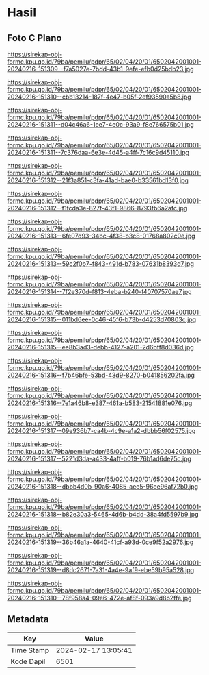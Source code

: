 # Hasil

## Foto C Plano

https://sirekap-obj-formc.kpu.go.id/79ba/pemilu/pdpr/65/02/04/20/01/6502042001001-20240216-151309--f7a5027e-7bdd-43b1-9efe-efb0d25bdb23.jpg

https://sirekap-obj-formc.kpu.go.id/79ba/pemilu/pdpr/65/02/04/20/01/6502042001001-20240216-151310--cbb13214-187f-4e47-b05f-2ef93590a5b8.jpg

https://sirekap-obj-formc.kpu.go.id/79ba/pemilu/pdpr/65/02/04/20/01/6502042001001-20240216-151311--d04c46a6-1ee7-4e0c-93a9-f8e766575b01.jpg

https://sirekap-obj-formc.kpu.go.id/79ba/pemilu/pdpr/65/02/04/20/01/6502042001001-20240216-151311--7c376daa-6e3e-4d45-a4ff-7c16c9d45110.jpg

https://sirekap-obj-formc.kpu.go.id/79ba/pemilu/pdpr/65/02/04/20/01/6502042001001-20240216-151312--21f3a851-c3fa-41ad-bae0-b33561bd13f0.jpg

https://sirekap-obj-formc.kpu.go.id/79ba/pemilu/pdpr/65/02/04/20/01/6502042001001-20240216-151312--f1fcda3e-827f-43f1-9866-8793fb6a2afc.jpg

https://sirekap-obj-formc.kpu.go.id/79ba/pemilu/pdpr/65/02/04/20/01/6502042001001-20240216-151313--6fe07d93-34bc-4f38-b3c8-01768a802c0e.jpg

https://sirekap-obj-formc.kpu.go.id/79ba/pemilu/pdpr/65/02/04/20/01/6502042001001-20240216-151313--59c2f0b7-f843-491d-b783-07631b8393d7.jpg

https://sirekap-obj-formc.kpu.go.id/79ba/pemilu/pdpr/65/02/04/20/01/6502042001001-20240216-151314--7f2e370d-f813-4eba-b240-f40707570ae7.jpg

https://sirekap-obj-formc.kpu.go.id/79ba/pemilu/pdpr/65/02/04/20/01/6502042001001-20240216-151315--011bd6ee-0c46-45f6-b73b-d4253d70803c.jpg

https://sirekap-obj-formc.kpu.go.id/79ba/pemilu/pdpr/65/02/04/20/01/6502042001001-20240216-151315--ee8b3ad3-debb-4127-a201-2d6bff8d036d.jpg

https://sirekap-obj-formc.kpu.go.id/79ba/pemilu/pdpr/65/02/04/20/01/6502042001001-20240216-151316--f7b46bfe-53bd-43d9-8270-b041856202fa.jpg

https://sirekap-obj-formc.kpu.go.id/79ba/pemilu/pdpr/65/02/04/20/01/6502042001001-20240216-151316--7e1a46b8-e387-461a-b583-21541881e076.jpg

https://sirekap-obj-formc.kpu.go.id/79ba/pemilu/pdpr/65/02/04/20/01/6502042001001-20240216-151317--09e936b7-ca4b-4c9e-a1a2-dbbb56f02575.jpg

https://sirekap-obj-formc.kpu.go.id/79ba/pemilu/pdpr/65/02/04/20/01/6502042001001-20240216-151317--5221d3da-a433-4aff-b019-76b1ad6de75c.jpg

https://sirekap-obj-formc.kpu.go.id/79ba/pemilu/pdpr/65/02/04/20/01/6502042001001-20240216-151318--dbbb4d0b-90a6-4085-aee5-96ee96af72b0.jpg

https://sirekap-obj-formc.kpu.go.id/79ba/pemilu/pdpr/65/02/04/20/01/6502042001001-20240216-151318--b82e30a3-5465-4d6b-b4dd-38a4fd5597b9.jpg

https://sirekap-obj-formc.kpu.go.id/79ba/pemilu/pdpr/65/02/04/20/01/6502042001001-20240216-151319--36b46a1a-4640-41cf-a93d-0ce9f52a2976.jpg

https://sirekap-obj-formc.kpu.go.id/79ba/pemilu/pdpr/65/02/04/20/01/6502042001001-20240216-151319--d8dc2671-7a31-4a4e-9af9-ebe59b95a528.jpg

https://sirekap-obj-formc.kpu.go.id/79ba/pemilu/pdpr/65/02/04/20/01/6502042001001-20240216-151310--78f958a4-09e6-472e-af8f-093a9d8b2ffe.jpg


## Metadata

| Key        | Value               |
| ---------- | ------------------- |
| Time Stamp | 2024-02-17 13:05:41 |
| Kode Dapil | 6501                |



